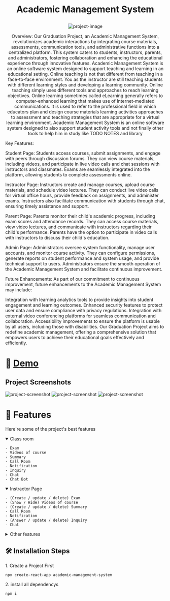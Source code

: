 # <p align="center" id="title">Academic Management System</p>

<p align="center"><img src="https://github.com/AhmedDoban/academic-management-system/assets/73547094/587e1b5f-654d-4da3-9e6f-9ecc2d46d41a" alt="project-image"></p>

<p id="description" align="center">
Overview:
Our Graduation Project, an Academic Management System, revolutionizes academic interactions by integrating course materials, assessments, communication tools, and administrative functions into a centralized platform. This system caters to students, instructors, parents, and administrators, fostering collaboration and enhancing the educational experience through innovative features.
Academic Management System is an online software system designed to support teaching and learning in an educational setting. Online teaching is not that different from teaching in a face-to-face environment. You as the instructor are still teaching students with different learning styles and developing a learning community. Online teaching simply uses different tools and approaches to reach learning objectives. Online learning sometimes called eLearning generally refers to computer-enhanced learning that makes use of Internet-mediated communications. It is used to refer to the professional field in which educators plan and design course materials learning activities approaches to assessment and teaching strategies that are appropriate for a virtual learning environment. Academic Management System is an online software system designed to also support student activity tools and not finally other tools to help him in study like TODO NOTES and library

Key Features:

Student Page: Students access courses, submit assignments, and engage with peers through discussion forums. They can view course materials, including videos, and participate in live video calls and chat sessions with instructors and classmates. Exams are seamlessly integrated into the platform, allowing students to complete assessments online.

Instructor Page: Instructors create and manage courses, upload course materials, and schedule video lectures. They can conduct live video calls for virtual office hours, provide feedback on assignments, and administer exams. Instructors also facilitate communication with students through chat, ensuring timely assistance and support.

Parent Page: Parents monitor their child's academic progress, including exam scores and attendance records. They can access course materials, view video lectures, and communicate with instructors regarding their child's performance. Parents have the option to participate in video calls with instructors to discuss their child's education.

Admin Page: Administrators oversee system functionality, manage user accounts, and monitor course activity. They can configure permissions, generate reports on student performance and system usage, and provide technical support to users. Administrators ensure the smooth operation of the Academic Management System and facilitate continuous improvement.

Future Enhancements:
As part of our commitment to continuous improvement, future enhancements to the Academic Management System may include:

Integration with learning analytics tools to provide insights into student engagement and learning outcomes.
Enhanced security features to protect user data and ensure compliance with privacy regulations.
Integration with external video conferencing platforms for seamless communication and collaboration.
Accessibility improvements to ensure the platform is usable by all users, including those with disabilities.
Our Graduation Project aims to redefine academic management, offering a comprehensive solution that empowers users to achieve their educational goals effectively and efficiently.
</p>

# 🚀 <a href="https://academic-management-system-git-main-ahmeddoban.vercel.app" > Demo </a>

<h2>Project Screenshots</h2>

<img src="https://github.com/AhmedDoban/academic-management-system/assets/73547094/4f78f550-bf3f-4d8b-b32e-895218627f1e" alt="project-screenshot" >

<img src="https://github.com/AhmedDoban/academic-management-system/assets/73547094/ae53a8f1-fe41-4dd4-920a-312fab109f7c" alt="project-screenshot" >

<img src="https://github.com/AhmedDoban/academic-management-system/assets/73547094/67f5179d-709d-4ac3-8fa8-33568e5c324b" alt="project-screenshot" >

# 🧐 Features

Here're some of the project's best features

<details open >
<summary>Class room</summary>

    - Exam
    - Videos of course
    - Summary
    - Call Room
    - Notification
    - Inquiry
    - Chat
    - Chat Bot

</details >
<details open>
<summary>Instractor Page</summary>

    - (Create / update / delete) Exam
    - (Show / Hide) Videos of course
    - (Create / update / delete) Summary
    - Call Room
    - Notification
    - (Answer / update / delete) Inquiry
    - Chat

</details >

<details >
<summary>Other features</summary>

    - Class room Table
    - Todo
    - Notes
    - Library
    - Parent Page

</details >

<h2>🛠️ Installation Steps</h2>

<p>1. Create a Project First</p>

```
npx create-react-app academic-management-system
```

<p>2. install all dependencys</p>

```
npm i
```
